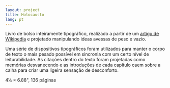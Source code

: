 ```yaml
---
layout: project
title: Holocausto
lang: pt
---
```


Livro de bolso inteiramente tipográfico, realizado a partir de um <a href="https://en.wikipedia.org/wiki/The_Holocaust" target="_blank">artigo de Wikipedia</a> e projetado manipulando ideas avessas de peso e vazio.

Uma série de dispositivos tipográficos foram utilizados para manter o corpo de texto o mais pesado possível em sincronia com um certo nível de leiturabilidade. As citações dentro do texto foram projetadas como memórias desvanecendo e as introduções de cada capítulo caem sobre a calha para criar uma ligeira sensação de desconforto.

<p class="specifications">4&frac14; × 6.88", 136 páginas</p>